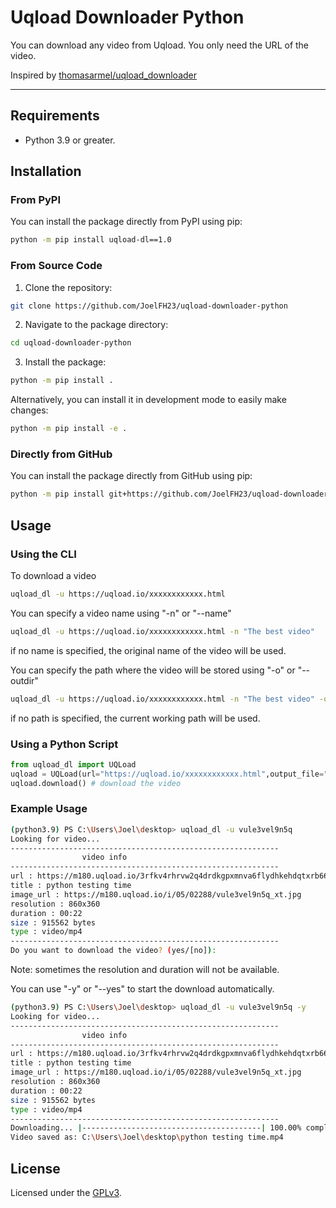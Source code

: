 # Uqload Downloader Python

You can download any video from Uqload. You only need the URL of the video.

Inspired by [thomasarmel/uqload_downloader](https://github.com/thomasarmel/uqload_downloader)

---

## Requirements

-   Python 3.9 or greater.

## Installation

### From PyPI

You can install the package directly from PyPI using pip:

```bash
python -m pip install uqload-dl==1.0
```

### From Source Code

1. Clone the repository:

```bash
git clone https://github.com/JoelFH23/uqload-downloader-python
```

2. Navigate to the package directory:

```bash
cd uqload-downloader-python
```

3. Install the package:

```bash
python -m pip install .
```

Alternatively, you can install it in development mode to easily make changes:

```bash
python -m pip install -e .
```

### Directly from GitHub

You can install the package directly from GitHub using pip:

```bash
python -m pip install git+https://github.com/JoelFH23/uqload-downloader-python
```

## Usage

### Using the CLI

To download a video

```bash
uqload_dl -u https://uqload.io/xxxxxxxxxxxx.html
```

You can specify a video name using "-n" or "--name"

```bash
uqload_dl -u https://uqload.io/xxxxxxxxxxxx.html -n "The best video"
```

if no name is specified, the original name of the video will be used.

You can specify the path where the video will be stored using "-o" or "--outdir"

```bash
uqload_dl -u https://uqload.io/xxxxxxxxxxxx.html -n "The best video" -o C:\\Users\\Joel\\Desktop\\My Videos
```

if no path is specified, the current working path will be used.

### Using a Python Script

```Python
from uqload_dl import UQLoad
uqload = UQLoad(url="https://uqload.io/xxxxxxxxxxxx.html",output_file="The best video")
uqload.download() # download the video
```

### Example Usage

```bash
(python3.9) PS C:\Users\Joel\desktop> uqload_dl -u vule3vel9n5q
Looking for video...
------------------------------------------------------------
                video info
------------------------------------------------------------
url : https://m180.uqload.io/3rfkv4rhrvw2q4drdkgpxmnva6flydhkehdqtxrb6635d6s4w6j6f5krce4q/v.mp4
title : python testing time
image_url : https://m180.uqload.io/i/05/02288/vule3vel9n5q_xt.jpg
resolution : 860x360
duration : 00:22
size : 915562 bytes
type : video/mp4
------------------------------------------------------------
Do you want to download the video? (yes/[no]):
```

Note: sometimes the resolution and duration will not be available.

You can use "-y" or "--yes" to start the download automatically.

```bash
(python3.9) PS C:\Users\Joel\desktop> uqload_dl -u vule3vel9n5q -y
Looking for video...
------------------------------------------------------------
                video info
------------------------------------------------------------
url : https://m180.uqload.io/3rfkv4rhrvw2q4drdkgpxmnva6flydhkehdqtxrb6635d6s4w6jydssrce4q/v.mp4
title : python testing time
image_url : https://m180.uqload.io/i/05/02288/vule3vel9n5q_xt.jpg
resolution : 860x360
duration : 00:22
size : 915562 bytes
type : video/mp4
------------------------------------------------------------
Downloading... |----------------------------------------| 100.00% completed
Video saved as: C:\Users\Joel\desktop\python testing time.mp4
```

## License

Licensed under the [GPLv3](https://choosealicense.com/licenses/gpl-3.0/).

